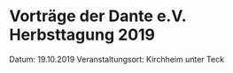 # Vorträge der Dante e.V. Herbsttagung 2019

Datum: 19.10.2019
Veranstaltungsort: Kirchheim unter Teck


